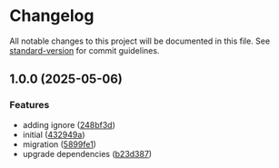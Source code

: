 # Changelog

All notable changes to this project will be documented in this file. See [standard-version](https://github.com/conventional-changelog/standard-version) for commit guidelines.

## 1.0.0 (2025-05-06)


### Features

* adding ignore ([248bf3d](https://github.com/peruri-dev/kuncy/commit/248bf3d5a7628c6e717e6e7a8cd565ea60b84a7f))
* initial ([432949a](https://github.com/peruri-dev/kuncy/commit/432949a285bda97099c09fd350b0d2592e20a6b1))
* migration ([5899fe1](https://github.com/peruri-dev/kuncy/commit/5899fe1684045018217949ce822b8caad78d78ed))
* upgrade dependencies ([b23d387](https://github.com/peruri-dev/kuncy/commit/b23d387a7db29b08e8cd170430eb12ac92c6fb04))
